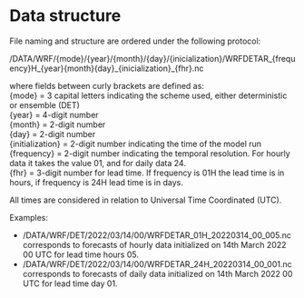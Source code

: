 # Data structure

File naming and structure are ordered under the following protocol:

/DATA/WRF/{mode}/{year}/{month}/{day}/{inicialization}/WRFDETAR_{frequency}H_{year}{month}{day}\_{inicialization}_{fhr}.nc

where fields between curly brackets are defined as: <br />
{mode} = 3 capital letters indicating the scheme used, either deterministic or ensemble (DET) <br />
{year} = 4-digit number <br />
{month} = 2-digit number <br />
{day} = 2-digit number <br />
{initialization} = 2-digit number indicating the time of the model run <br />
{frequency} = 2-digit number indicating the temporal resolution. For hourly data it takes the value 01, and for daily data 24. <br />
{fhr} = 3-digit number for lead time. If frequency is 01H the lead time is in hours, if frequency is 24H lead time is in days. 

All times are considered in relation to Universal Time Coordinated (UTC).

Examples:
* /DATA/WRF/DET/2022/03/14/00/WRFDETAR_01H_20220314_00_005.nc corresponds to forecasts of hourly data initialized on 14th March 2022 00 UTC for lead time hours 05. 
* /DATA/WRF/DET/2022/03/14/00/WRFDETAR_24H_20220314_00_001.nc corresponds to forecasts of daily data initialized on 14th March 2022 00 UTC for lead time day 01. 
